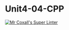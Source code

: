 # Unit4-04-CPP
[![Mr Coxall's Super Linter](https://github.com/ICS3U-Programming-Aaron-R-V-K/Unit4-04-CPP/workflows/Mr%20Coxall's%20Super%20Linter/badge.svg)](https://github.com/ICS3U-Programming-Aaron-R-V-K/Unit4-04-CPP/actions/)
